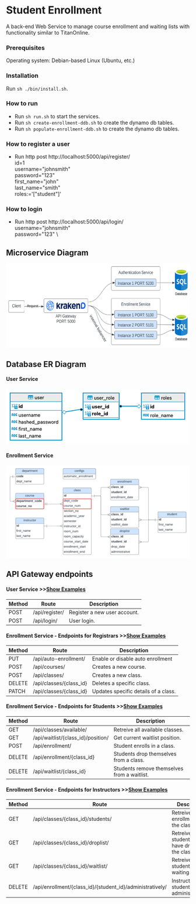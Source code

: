 # Student Enrollment
A back-end Web Service to manage course enrollment and waiting lists with functionality similar to TitanOnline.

### Prerequisites
Operating system: Debian-based Linux (Ubuntu, etc.) 

### Installation
Run `sh ./bin/install.sh`.

### How to run
- Run `sh run.sh` to start the services.
- Run `sh create-enrollment-ddb.sh` to create the dynamo db tables.
- Run `sh populate-enrollment-ddb.sh` to create the dynamo db tables.

### How to register a user
- Run http post http://localhost:5000/api/register/ \
    id=1 \
    username="johnsmith" \
    password="123" \
    first_name="john" \
    last_name="smith" \
    roles:='["student"]'
    
### How to login
- Run http post http://localhost:5000/api/login/ \
    username="johnsmith" \
    password="123" \

## Microservice Diagram
<img src="https://raw.githubusercontent.com/NLTN/Assets/main/StudentEnrollment/APIGateway.svg" height="230">

## Database ER Diagram
#### User Service
<img src="https://github.com/NLTN/Assets/blob/main/StudentEnrollment/UserERDiagram.png?raw=true">

#### Enrollment Service
<img src="https://github.com/NLTN/Assets/blob/main/StudentEnrollment/EnrollmentERDiagram.png?raw=true">

## API Gateway endpoints
#### User Service >>[Show Examples](../../wiki/Examples-‐-User-Endpoints)
| Method | Route            | Description                   |
|--------|------------------|-------------------------------|
|POST    | /api/register/	| Register a new user account.	|
|POST    | /api/login/		| User login.                   |

#### Enrollment Service - Endpoints for Registrars >>[Show Examples](../../wiki/Examples-‐-Registrar-Endpoints)
| Method | Route                    | Description                               |
|--------|--------------------------|-------------------------------------------|
|PUT     | /api/auto-enrollment/    | Enable or disable auto enrollment         |
|POST    | /api/courses/            | Creates a new course.                     |
|POST    | /api/classes/            | Creates a new class.                      |
|DELETE  | /api/classes/{class_id}  | Deletes a specific class.                 |
|PATCH   | /api/classes/{class_id}  | Updates specific details of a class.      |


#### Enrollment Service - Endpoints for Students >>[Show Examples](../../wiki/Examples-‐-Student-Endpoints)
| Method | Route                                | Description                                |
|--------|--------------------------------------|--------------------------------------------|
|GET     | /api/classes/available/              | Retreive all available classes.            |
|GET     | /api/waitlist/{class_id}/position/   | Get current waitlist position.             |
|POST    | /api/enrollment/                     | Student enrolls in a class.                |
|DELETE  | /api/enrollment/{class_id}           | Students drop themselves from a class.     |
|DELETE  | /api/waitlist/{class_id}             | Students remove themselves from a waitlist.|

#### Enrollment Service - Endpoints for Instructors >>[Show Examples](../../wiki/Examples-‐-Instructor-Endpoints)
| Method | Route                                | Description                               |
|--------|--------------------------------------|-------------------------------------------|
|GET     | /api/classes/{class_id}/students/    | Retreive current enrollment for the classes.  |
|GET     | /api/classes/{class_id}/droplist/    | Retreive students who have dropped the class  |
|GET     | /api/classes/{class_id}/waitlist/    | Retreive students in the waiting list        |
|DELETE  | /api/enrollment/{class_id}/{student_id}/administratively/   | Instructors drop students administratively. |
